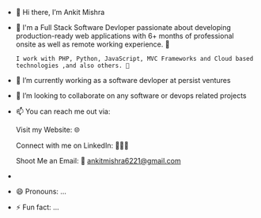 - 👋 Hi there, I’m Ankit Mishra
- 👀 I'm a Full Stack Software Devloper passionate about developing production-ready web applications with 6+ months of professional onsite as well as remote working experience. 🎯

      I work with PHP, Python, JavaScript, MVC Frameworks and Cloud based technologies ,and also others. 🚀

- 🌱 I’m currently working as a software devloper at persist ventures
- 💞️ I’m looking to collaborate on any software or devops related projects
- 📫 You can reach me out via:
  
    Visit my Website: 🌐
  
    Connect with me on LinkedIn: 👨🏻‍💻  
  
    Shoot Me an Email: 💌   ankitmishra6221@gmail.com
-   
- 😄 Pronouns: ...
- ⚡ Fun fact: ...

<!---
ankitmishra42/ankitmishra42 is a ✨ special ✨ repository because its `README.md` (this file) appears on your GitHub profile.
You can click the Preview link to take a look at your changes.
--->



